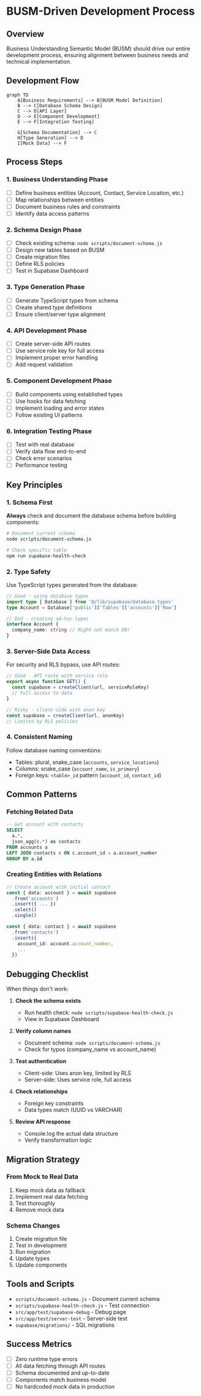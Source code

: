 # BUSM-Driven Development Process

## Overview
Business Understanding Semantic Model (BUSM) should drive our entire development process, ensuring alignment between business needs and technical implementation.

## Development Flow

```mermaid
graph TD
    A[Business Requirements] --> B[BUSM Model Definition]
    B --> C[Database Schema Design]
    C --> D[API Layer]
    D --> E[Component Development]
    E --> F[Integration Testing]
    
    G[Schema Documentation] --> C
    H[Type Generation] --> D
    I[Mock Data] --> F
```

## Process Steps

### 1. Business Understanding Phase
- [ ] Define business entities (Account, Contact, Service Location, etc.)
- [ ] Map relationships between entities
- [ ] Document business rules and constraints
- [ ] Identify data access patterns

### 2. Schema Design Phase
- [ ] Check existing schema: `node scripts/document-schema.js`
- [ ] Design new tables based on BUSM
- [ ] Create migration files
- [ ] Define RLS policies
- [ ] Test in Supabase Dashboard

### 3. Type Generation Phase
- [ ] Generate TypeScript types from schema
- [ ] Create shared type definitions
- [ ] Ensure client/server type alignment

### 4. API Development Phase
- [ ] Create server-side API routes
- [ ] Use service role key for full access
- [ ] Implement proper error handling
- [ ] Add request validation

### 5. Component Development Phase
- [ ] Build components using established types
- [ ] Use hooks for data fetching
- [ ] Implement loading and error states
- [ ] Follow existing UI patterns

### 6. Integration Testing Phase
- [ ] Test with real database
- [ ] Verify data flow end-to-end
- [ ] Check error scenarios
- [ ] Performance testing

## Key Principles

### 1. Schema First
**Always** check and document the database schema before building components:
```bash
# Document current schema
node scripts/document-schema.js

# Check specific table
npm run supabase-health-check
```

### 2. Type Safety
Use TypeScript types generated from the database:
```typescript
// Good - using database types
import type { Database } from '@/lib/supabase/database.types'
type Account = Database['public']['Tables']['accounts']['Row']

// Bad - creating ad-hoc types
interface Account {
  company_name: string // Might not match DB!
}
```

### 3. Server-Side Data Access
For security and RLS bypass, use API routes:
```typescript
// Good - API route with service role
export async function GET() {
  const supabase = createClient(url, serviceRoleKey)
  // Full access to data
}

// Risky - client-side with anon key
const supabase = createClient(url, anonKey)
// Limited by RLS policies
```

### 4. Consistent Naming
Follow database naming conventions:
- Tables: plural, snake_case (`accounts`, `service_locations`)
- Columns: snake_case (`account_name`, `is_primary`)
- Foreign keys: `<table>_id` pattern (`account_id`, `contact_id`)

## Common Patterns

### Fetching Related Data
```sql
-- Get account with contacts
SELECT 
  a.*,
  json_agg(c.*) as contacts
FROM accounts a
LEFT JOIN contacts c ON c.account_id = a.account_number
GROUP BY a.id
```

### Creating Entities with Relations
```typescript
// Create account with initial contact
const { data: account } = await supabase
  .from('accounts')
  .insert({ ... })
  .select()
  .single()

const { data: contact } = await supabase
  .from('contacts')
  .insert({ 
    account_id: account.account_number,
    ...
  })
```

## Debugging Checklist

When things don't work:

1. **Check the schema exists**
   - Run health check: `node scripts/supabase-health-check.js`
   - View in Supabase Dashboard

2. **Verify column names**
   - Document schema: `node scripts/document-schema.js`
   - Check for typos (company_name vs account_name)

3. **Test authentication**
   - Client-side: Uses anon key, limited by RLS
   - Server-side: Uses service role, full access

4. **Check relationships**
   - Foreign key constraints
   - Data types match (UUID vs VARCHAR)

5. **Review API response**
   - Console.log the actual data structure
   - Verify transformation logic

## Migration Strategy

### From Mock to Real Data
1. Keep mock data as fallback
2. Implement real data fetching
3. Test thoroughly
4. Remove mock data

### Schema Changes
1. Create migration file
2. Test in development
3. Run migration
4. Update types
5. Update components

## Tools and Scripts

- `scripts/document-schema.js` - Document current schema
- `scripts/supabase-health-check.js` - Test connection
- `src/app/test/supabase-debug` - Debug page
- `src/app/test/server-test` - Server-side test
- `supabase/migrations/` - SQL migrations

## Success Metrics

- [ ] Zero runtime type errors
- [ ] All data fetching through API routes
- [ ] Schema documented and up-to-date
- [ ] Components match business model
- [ ] No hardcoded mock data in production